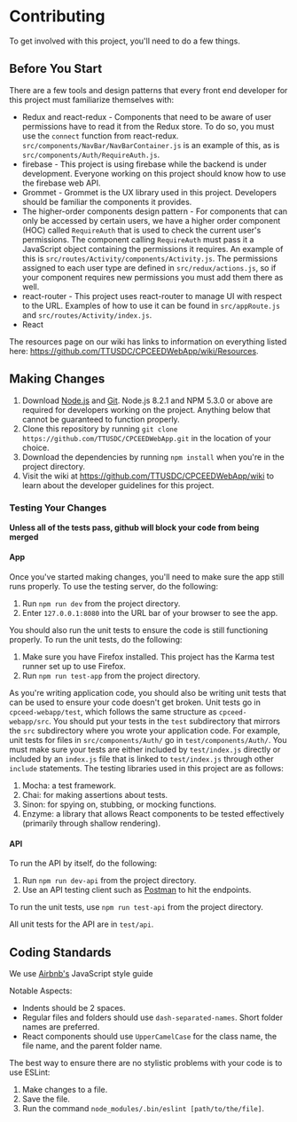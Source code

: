 # Contributing
To get involved with this project, you'll need to do a few things.

## Before You Start

There are a few tools and design patterns that every front end developer for this project must familiarize themselves with:

- Redux and react-redux - Components that need to be aware of user permissions have to read it from the Redux store. To do so, you must use the `connect` function from react-redux. `src/components/NavBar/NavBarContainer.js` is an example of this, as is `src/components/Auth/RequireAuth.js`.
- firebase - This project is using firebase while the backend is under development. Everyone working on this project should know how to use the firebase web API.
- Grommet - Grommet is the UX library used in this project. Developers should be familiar the components it provides.
- The higher-order components design pattern - For components that can only be accessed by certain users, we have a higher order component (HOC) called `RequireAuth` that is used to check the current user's permissions. The component calling `RequireAuth` must pass it a JavaScript object containing the permissions it requires. An example of this is `src/routes/Activity/components/Activity.js`. The permissions assigned to each user type are defined in `src/redux/actions.js`, so if your component requires new permissions you must add them there as well.
- react-router - This project uses react-router to manage UI with respect to the URL. Examples of how to use it can be found in `src/appRoute.js` and `src/routes/Activity/index.js`.
- React

The resources page on our wiki has links to information on everything listed here: https://github.com/TTUSDC/CPCEEDWebApp/wiki/Resources.

## Making Changes

1. Download [Node.js](https://nodejs.org/) and [Git](https://git-scm.com/). Node.js 8.2.1 and NPM 5.3.0 or above are required for developers working on the project. Anything below that cannot be guaranteed to function properly.
2. Clone this repository by running `git clone https://github.com/TTUSDC/CPCEEDWebApp.git` in the location of your choice.
3. Download the dependencies by running `npm install` when you're in the project directory.
4. Visit the wiki at https://github.com/TTUSDC/CPCEEDWebApp/wiki to learn about the developer guidelines for this project.

### Testing Your Changes

**Unless all of the tests pass, github will block your code from being merged**

#### App

Once you've started making changes, you'll need to make sure the app still runs properly.
To use the testing server, do the following:

1. Run `npm run dev` from the project directory.
2. Enter `127.0.0.1:8080` into the URL bar of your browser to see the app.

You should also run the unit tests to ensure the code is still functioning properly.
To run the unit tests, do the following:

1. Make sure you have Firefox installed. This project has the Karma test runner set up to use Firefox.
2. Run `npm run test-app` from the project directory.

As you're writing application code, you should also be writing unit tests that can be used to ensure your code doesn't get broken.
Unit tests go in `cpceed-webapp/test`, which follows the same structure as `cpceed-webapp/src`.
You should put your tests in the `test` subdirectory that mirrors the `src` subdirectory where you wrote your application code.
For example, unit tests for files in `src/components/Auth/` go in `test/components/Auth/`.
You must make sure your tests are either included by `test/index.js` directly or included by an `index.js` file that is linked to `test/index.js` through other `include` statements.
The testing libraries used in this project are as follows:

1. Mocha: a test framework.
2. Chai: for making assertions about tests.
3. Sinon: for spying on, stubbing, or mocking functions.
4. Enzyme: a library that allows React components to be tested effectively (primarily through shallow rendering).

#### API

To run the API by itself, do the following:

1. Run `npm run dev-api` from the project directory.
2. Use an API testing client such as [Postman](https://www.getpostman.com/) to hit the endpoints.

To run the unit tests, use `npm run test-api` from the project directory.

All unit tests for the API are in `test/api`.

## Coding Standards
We use [Airbnb's](https://github.com/airbnb/javascript) JavaScript style guide

Notable Aspects:

- Indents should be 2 spaces.
- Regular files and folders should use `dash-separated-names`. Short folder names are preferred.
- React components should use `UpperCamelCase` for the class name, the file name, and the parent folder name.

The best way to ensure there are no stylistic problems with your code is to use ESLint:

1. Make changes to a file.
2. Save the file.
3. Run the command `node_modules/.bin/eslint [path/to/the/file]`.
